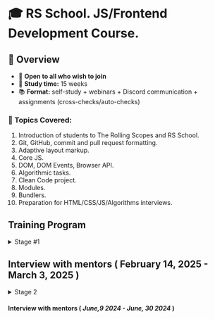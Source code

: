 # 🎓 RS School. JS/Frontend Development Course.

## 🚀 Overview

- 📣 **Open to all who wish to join**
- 📅 **Study time:** 15 weeks
- 📚 **Format:** self-study + webinars + Discord communication + assignments (cross-checks/auto-checks)

### 📝 Topics Covered:

1. Introduction of students to The Rolling Scopes and RS School.
2. Git, GitHub, commit and pull request formatting.
3. Adaptive layout markup.
4. Core JS.
5. DOM, DOM Events, Browser API.
6. Algorithmic tasks.
7. Clean Code project.
8. Modules.
9. Bundlers.
10. Preparation for HTML/CSS/JS/Algorithms interviews.

## Training Program

<details>
<summary>Stage #1</summary>

### Week #1

#### <i>October 28, 2024</i>

- [RS School introduction](modules/rs-school-intro/)
- [Introduction to the profession of JS/Front-end developer](modules/js-fe-developer/)
- [DevTools](modules/devtools/)
- [Fundamentals IDE and Internet](modules/ide/)
- [Questions related to the week's information if any](https://forms.gle/4xkgtaUQ2tuniFg99)
- <i><b>Tests</b></i>
  - "RSS Test"
  - "Fundamentals of the Internet"

### Week #2

#### <i>November 4, 2024</i>

- [Introduction to the Git version control system and the GitHub web service](modules/git/)
- [Introduction to the Markdown](modules/markdown/)
- [HTML basics](modules/html-basics/)
- [Questions related to the week's information if any](https://forms.gle/4xkgtaUQ2tuniFg99)
- <i><b>Tasks</b></i>
  - [CV.Markdown](<tasks/CV(markdown)/cv.md>)
- <i><b>Tests</b></i>
  - "Test HTML Basics"
  - "Git test"
- <i><b>TODO</b></i>
  - Submit task through autotest [CV.Markdown](<tasks/CV(markdown)/cv.md>)

### Week #3

#### <i>November 11, 2024</i>

- [CSS Basics](modules/css-basics/)
- [Figma](modules/figma/)
- [Questions related to the week's information if any](https://forms.gle/4xkgtaUQ2tuniFg99)
- <i><b>Tasks</b></i>
  - [CV. HTML, CSS & Git Basics](<tasks/CV(markdown)/cv.md>)
- <i><b>Tests</b></i>
  - "Test CSS Basics"
- <i><b>TODO</b></i>
  - Submit task through autotest [CV. HTML, CSS & Git Basics](<tasks/CV(markdown)/cv.md>)
  - Submit task for cross-check [CV. HTML, CSS & Git Basics. Cross-check](<tasks/CV(markdown)/cv.md>)

### Week #4

#### <i>November 18, 2024</i>

- [CSS Flex](modules/css-flex/)
- [CSS Grid](modules/css-grid/)
- [Questions related to the week's information if any](https://forms.gle/4xkgtaUQ2tuniFg99)
- <i><b>Tasks</b></i>
  - [Christmas shop. Part 1: Fixed Layout](tasks/christmas-shop/christmas-shop.md)
- <i><b>Tests</b></i>
  - "CSS Positioning & Flexbox"
  - "CSS Grid"
- <i><b>TODO</b></i>
  - Review students tasks [CV. HTML, CSS & Git Basics. Cross-check](<tasks/CV(markdown)/cv.md>)

### Week #5

#### <i>November 25, 2024</i>

- [Media Queries & Responsive Design](modules/media-query/)
- [CSS Preprocessors. Sass](modules/sass/)
- [Questions related to the week's information if any](https://forms.gle/4xkgtaUQ2tuniFg99)
- <i><b>Tasks</b></i>
  - [Christmas shop. Part 1: Fixed Layout](tasks/christmas-shop/christmas-shop.md)
- <i><b>Tests</b></i>
  - "Media Queries & Responsive (EN)"
- <i><b>TODO</b></i>
  - Submit task for cross-check [Christmas shop. Part 1: Fixed Layout](tasks/christmas-shop/christmas-shop.md)


### Week #6

#### <i>December 2, 2024</i>

- [JS Basics. Part 1](modules/js-basics-1/)
- [Questions related to the week's information if any](https://forms.gle/4xkgtaUQ2tuniFg99)
- <i><b>Tasks</b></i>
  - [Christmas shop. Part 2: Responsive Design](tasks/christmas-shop/christmas-shop.md)
- <i><b>Tests</b></i>
  - "JS Types"
- <i><b>TODO</b></i>
  - Review students tasks [Christmas shop. Part 1: Fixed Layout](tasks/christmas-shop/christmas-shop.md)
  - Submit task for cross-check [Christmas shop. Part 2: Responsive Design](tasks/christmas-shop/christmas-shop.md)
  

### Week #7

#### <i>December 9, 2024</i>

- [JS Basics. Part 2](modules/js-basics-2/)
- [JS Basics. Part 3](modules/js-basics-3/)
- [Questions related to the week's information if any](https://forms.gle/4xkgtaUQ2tuniFg99)
- <i><b>Tasks</b></i>
  - [Christmas shop. Part 3: Adding Functionality](tasks/christmas-shop/christmas-shop.md)
  - [Core JS numbers](https://github.com/rolling-scopes-school/core-js-numbers)
  - [Core JS strings](https://github.com/rolling-scopes-school/core-js-strings)
- <i><b>TODO</b></i>
  - Review students tasks [Christmas shop. Part 2: Responsive Design](tasks/christmas-shop/christmas-shop.md)
- <i><b>Self development ( optional )</b></i>
  - [Codewars](https://www.codewars.com/)
  - [LeetCode](https://leetcode.com/problemset/)

### Week #8

#### <i>December 16, 2023</i>

- [JS Arrays](modules/js-arrays/)
- [JS Objects](modules/js-objects/)
- [DOM API](modules/dom-api/)
- [Questions related to the week's information if any](https://forms.gle/4xkgtaUQ2tuniFg99)
- <i><b>Tasks</b></i>
  - [Christmas shop. Part 3: Adding Functionality](tasks/christmas-shop/christmas-shop.md)
  - [Core JS numbers](https://github.com/rolling-scopes-school/core-js-numbers)
  - [Core JS strings](https://github.com/rolling-scopes-school/core-js-strings)
- <i><b>Tests</b></i>
  - "JS Basics"
  - "DOM API (EN)"
- <i><b>Self development ( optional )</b></i>
  - [Codewars](https://www.codewars.com/)
  - [LeetCode](https://leetcode.com/problemset/)
  
### Week #9

#### <i>December 23, 2024</i>

- [DOM Events](modules/dom-events/)
- [Questions related to the week's information if any](https://forms.gle/4xkgtaUQ2tuniFg99)
- <i><b>Tasks</b></i>
  - [Christmas shop. Part 3: Adding Functionality](tasks/christmas-shop/christmas-shop.md)
  - [Core JS conditions & loops](https://github.com/rolling-scopes-school/core-js-conditions-n-loops-tasks)
  - [Core JS Arrays](https://github.com/rolling-scopes-school/core-js-arrays)
- <i><b>Tests</b></i>
  - "DOM Events (EN)"
- <i><b>TODO</b></i>
  - Submit task for cross-check [Christmas shop. Part 3: Adding Functionality](tasks/christmas-shop/christmas-shop.md)
  - Submit [Core JS numbers](https://github.com/rolling-scopes-school/core-js-numbers)
  - Submit [Core JS strings](https://github.com/rolling-scopes-school/core-js-strings)
- <i><b>Self development ( optional )</b></i>
  - [Codewars](https://www.codewars.com/)
  - [LeetCode](https://leetcode.com/problemset/)

### Holiday weeks !!!

### Week #10

#### <i>January 6, 2025</i>
- [Questions related to the week's information if any](https://forms.gle/4xkgtaUQ2tuniFg99)
- <i><b>Tasks</b></i>
  - [Core JS conditions & loops](https://github.com/rolling-scopes-school/core-js-conditions-n-loops-tasks)
  - [Core JS Arrays](https://github.com/rolling-scopes-school/core-js-arrays)
  - [Hangman](tasks/hangman/hangman.md)
- <i><b>TODO</b></i>
  - Review students tasks [Christmas shop. Part 3: Adding Functionality](tasks/christmas-shop/christmas-shop.md)
- <i><b>Self development ( optional )</b></i>
  - [Codewars](https://www.codewars.com/)
  - [LeetCode](https://leetcode.com/problemset/)

### Week #11

#### <i>January 13, 2025</i>

- [Forms & Validation](modules/forms-validation/)
- [Questions related to the week's information if any](https://forms.gle/4xkgtaUQ2tuniFg99)
- <i><b>Tasks</b></i>
  - [Hangman](tasks/hangman/hangman.md)
- <i><b>TODO</b></i>
  - Submit [Core JS conditions & loops](https://github.com/rolling-scopes-school/core-js-conditions-n-loops-tasks)
  - Submit [Core JS Arrays](https://github.com/rolling-scopes-school/core-js-arrays)
- <i><b>Self development ( optional )</b></i>
  - [Codewars](https://www.codewars.com/)
  - [LeetCode](https://leetcode.com/problemset/)
### Week #12

#### <i>January 20, 2025</i>

- [Clean Code](modules/clean-code/README.md)
- [Linters, formatters, Husky](modules/linters-formatters-husky)
- [Questions related to the week's information if any](https://forms.gle/4xkgtaUQ2tuniFg99)
- <i><b>Tasks</b></i>
  - [Clean Code](modules/clean-code/clean-code.md)
- <i><b>TODO</b></i>
  - Submit for cross-check [Hangman](tasks/hangman/hangman.md)
- <i><b>Self development ( optional )</b></i>
  - [Codewars](https://www.codewars.com/)
  - [LeetCode](https://leetcode.com/problemset/)

### Week #13

#### <i>January 27, 2025</i>
- [Preparation for Technical screening](tasks/technical-screening/README.md)
- [Questions related to the week's information if any](https://forms.gle/4xkgtaUQ2tuniFg99)
- <i><b>Tasks</b></i>
  - [Clean Code](modules/clean-code/clean-code.md)
- <i><b>TODO</b></i>
  - Review students tasks. [Hangman](tasks/hangman/hangman.md)
- <i><b>Self development ( optional )</b></i>
  - [Codewars](https://www.codewars.com/)
  - [LeetCode](https://leetcode.com/problemset/)

### Week #14

#### <i>February 3, 2025</i>
- [Accessibility](modules/accessibility/README.md)
- [Questions related to the week's information if any](https://forms.gle/4xkgtaUQ2tuniFg99)
- <i><b>Tasks</b></i>
  - [Data structure](https://github.com/AlreadyBored/basic-js-ds)
  - [Basic JS](https://github.com/AlreadyBored/basic-js)
- <i><b>TODO</b></i>
  - Submit [Clean Code](modules/clean-code/clean-code.md)
  - Pass interview with mentor
- <i><b>Self development ( optional )</b></i>
  - [Codewars](https://www.codewars.com/)
  - [LeetCode](https://leetcode.com/problemset/)

### Week #15

#### <i>February 10, 2025</i>

- [CSS Modules And Some CSS New Features](modules/css-modules/)
- [Questions related to the week's information if any](https://forms.gle/4xkgtaUQ2tuniFg99)
- <i><b>Tasks</b></i>
  - [Data structure](https://github.com/AlreadyBored/basic-js-ds)
  - [Basic JS](https://github.com/AlreadyBored/basic-js)
- <i><b>TODO</b></i>
  - Pass interview with mentor
- <i><b>Self development ( optional )</b></i>
  - [Codewars](https://www.codewars.com/)
  - [LeetCode](https://leetcode.com/problemset/)

</details>

## Interview with mentors ( February 14, 2025 - March 3, 2025 )

<details>
<summary>Stage 2</summary>

### Week #16

#### <i>February 17, 2025</i>

- [Inheritance](modules/js-classes-prototypes/)
- [Error Handling](modules/js-error-handling/)
- [Client-Server Interaction Overview](modules/client-server/)
- [Questions related to the week's information if any](https://forms.gle/4xkgtaUQ2tuniFg99)
- <i><b>Tasks</b></i>
  - [Codewars-OOP Tasks](tasks/codewars/codewars-OOP.md)
  - [Interview with mentor](tasks/technical-screening/README.md)
- <i><b>TODO</b></i>
  - Submit [Data structure](https://github.com/AlreadyBored/basic-js-ds)
  - Submit [Basic JS](https://github.com/AlreadyBored/basic-js)
- <i><b>Self development ( optional )</b></i>
  - [Codewars](https://www.codewars.com/)
  - [LeetCode](https://leetcode.com/problemset/)

 <details>
  <summary markdown="span">Mentor activities</summary>

  - [Confirm course registration](https://app.rs.school/course/mentor/confirm?course=js-fe-en-2024q4)
  - [Check your profile contact info](https://app.rs.school/profile#edit)
  - Wait for students contact you
  - [Conducting Technical Screening](tasks/technical-screening/README.md)
</details>

### Week #17

#### <i>February 24, 2025</i>

- [TypeScript Basic](modules/typescript-basic/)
- [Questions related to the week's information if any](https://forms.gle/4xkgtaUQ2tuniFg99)
- <i><b>Tasks</b></i>
  - [TypeScript Beginners](tasks/typescript-beginners/)
  - [Codewars-OOP Tasks](tasks/codewars/codewars-OOP.md)
  - [Interview with mentor](tasks/technical-screening/README.md)
- <i><b>Self development ( optional )</b></i>
  - [Codewars](https://www.codewars.com/)
  - [LeetCode](https://leetcode.com/problemset/)

<details>
  <summary markdown="span">Mentor activities</summary>

  - [Confirm course registration](https://app.rs.school/course/mentor/confirm?course=js-fe-en-2024q4)
  - [Check your profile contact info](https://app.rs.school/profile#edit)
  - Wait for students contact you
  - [Conducting Technical Screening](tasks/technical-screening/README.md)
</details>

### Week #18

#### <i>March 3, 2025</i>

- [Typescript: Advanced](modules/typescript-advanced/)
- [Questions related to the week's information if any](https://forms.gle/4xkgtaUQ2tuniFg99)
- <i><b>Tasks</b></i>
  - [News API](tasks/news-api/)
  - [core-js-objects](https://github.com/rolling-scopes-school/core-js-objects)
- <i><b>TODO</b></i>
  - Submit for cross-check [TypeScript Beginners](tasks/typescript-beginners/)
  - submit [Codewars-OOP Tasks](tasks/codewars/codewars-OOP.md)
- <i><b>Self development ( optional )</b></i>
  - [Codewars](https://www.codewars.com/)
  - [LeetCode](https://leetcode.com/problemset/)

```
At the end of this week, all students will be required to use typescript and adhere to the following rules when completing all subsequent tasks:

- Use of Everyday Types
- Use of Generics
- Use of Object Types
- Use of Classes
- Use of Function
- No use of the Any type
- ESLinter is configured for TypeScript (the typescript-eslint/recommended plugin is used) and there are no errors
- The TypeScript configuration file has the flags "noImplicitAny": true and "strict": true
- webpack is configured and works with TypeScript
```

<details>
  <summary markdown="span">Mentor activities</summary>

  - [Weekly meeting with students](https://rs.school/docs/en/rs-school-mentor#how-can-a-mentor-interact-with-students-effectively)
</details>

### Week #19

#### <i>March 10, 2025</i>

- [Code review](modules/code-review/)
- [SPA](modules/single-page-application/)
- [Modules](modules/js-modules/)
- [Questions related to the week's information if any](https://forms.gle/4xkgtaUQ2tuniFg99)
- <i><b>Tasks</b></i>
  - [News API](tasks/news-api/)
- <i><b>TODO</b></i>
  - submit [core-js-objects](https://github.com/rolling-scopes-school/core-js-objects)
  - Submit for **mentor's** review [News API](tasks/news-api/)
  - Review students tasks [TypeScript Beginners](tasks/typescript-beginners/)
- <i><b>Self development ( optional )</b></i>
  - [Codewars](https://www.codewars.com/)
  - [LeetCode](https://leetcode.com/problemset/)

<details>
  <summary markdown="span">Mentor activities</summary>

- [Weekly meeting with students](https://rs.school/docs/en/rs-school-mentor#how-can-a-mentor-interact-with-students-effectively)
</details>

### Week #20

#### <i>March 17, 2025</i>

- [Bundlers](modules/bundlers/)
- [Web storages](modules/web-storage/)
- [Questions related to the week's information if any](https://forms.gle/4xkgtaUQ2tuniFg99)
- <i><b>Tasks</b></i>
  - [Code review](tasks/code-review/)
  - [core-js-dates](https://github.com/rolling-scopes-school/core-js-dates)
- <i><b>TODO</b></i>
  - Submit for **mentor's** review [Code review](tasks/code-review/)
- <i><b>Self development ( optional )</b></i>
  - [Codewars](https://www.codewars.com/)
  - [LeetCode](https://leetcode.com/problemset/)
  - 
<details>
  <summary markdown="span">Mentor activities</summary>

- [Weekly meeting with students](https://rs.school/docs/en/rs-school-mentor#how-can-a-mentor-interact-with-students-effectively)
- [Check](https://rs.school/docs/en/pull-request-review-process) the [News API](tasks/news-api/)
</details>

### Week #21

#### <i>March 24, 2025</i>

- [Asynchronous programming](modules/async/)
- [RESTful API](modules/restful-api/)
- [Questions related to the week's information if any](https://forms.gle/4xkgtaUQ2tuniFg99)
- <i><b>Tasks</b></i>
  - [Async race](tasks/async-race/)
  - [core-js-promises](https://github.com/rolling-scopes-school/core-js-promises)
- <i><b>TODO</b></i>
  - submit [core-js-dates](https://github.com/rolling-scopes-school/core-js-dates)
- <i><b>Self development ( optional )</b></i>
  - [Codewars](https://www.codewars.com/)
  - [LeetCode](https://leetcode.com/problemset/)

<details>
  <summary markdown="span">Mentor activities</summary>

- [Weekly meeting with students](https://rs.school/docs/en/rs-school-mentor#how-can-a-mentor-interact-with-students-effectively)
- [Check](https://rs.school/docs/en/pull-request-review-process) the [Code review](tasks/code-review/)
</details>

### Week #22

#### <i>March 31, 2025</i>

- [Web security](modules/web-security/)
- [Event loop, animation](modules/eventloop-animation/)
- [Questions related to the week's information if any](https://forms.gle/4xkgtaUQ2tuniFg99)
- <i><b>Tasks</b></i>
  - [Async race](tasks/async-race/)
- <i><b>TODO</b></i>
  - submit [core-js-promises](https://github.com/rolling-scopes-school/core-js-promises)
- <i><b>Self development ( optional )</b></i>
  - [Codewars](https://www.codewars.com/)
  - [LeetCode](https://leetcode.com/problemset/)

<details>
  <summary markdown="span">Mentor activities</summary>

- [Weekly meeting with students](https://rs.school/docs/en/rs-school-mentor#how-can-a-mentor-interact-with-students-effectively)
</details>

### Week #23

#### <i>April 7, 2025</i>

- [Functional programming](modules/fp-basics/)
- [Design patterns](modules/design-patterns)
- [Design principles](modules/design-principles)
- [Questions related to the week's information if any](https://forms.gle/4xkgtaUQ2tuniFg99)
- <i><b>Tasks</b></i>
  - [core-js-functions](https://github.com/rolling-scopes-school/core-js-functions)
  - [Wheel of Fortune](TBD)
- <i><b>TODO</b></i>
  - Submit for **mentor's** review [Async race](tasks/async-race/)
  - Submit for cross-check [Async race](tasks/async-race/)
- <i><b>Self development ( optional )</b></i>
  - [Codewars](https://www.codewars.com/)
  - [LeetCode](https://leetcode.com/problemset/)

<details>
  <summary markdown="span">Mentor activities</summary>

- [Weekly meeting with students](https://rs.school/docs/en/rs-school-mentor#how-can-a-mentor-interact-with-students-effectively)
</details>

### Week #24

#### <i>April 14, 2025</i>

- [Testing](modules/testing/)
- [Websockets](modules/web-sockets/)
- [Questions related to the week's information if any](https://forms.gle/4xkgtaUQ2tuniFg99)
- <i><b>Tasks</b></i>
  - [Wheel of Fortune](TBD)
  - [core-js-functions](https://github.com/rolling-scopes-school/core-js-functions)
- <i><b>TODO</b></i>
  - Submit [core-js-functions](https://github.com/rolling-scopes-school/core-js-functions)
- <i><b>Self development ( optional )</b></i>
  - [Codewars](https://www.codewars.com/)
  - [LeetCode](https://leetcode.com/problemset/)


<details>
  <summary markdown="span">Mentor activities</summary>

- [Weekly meeting with students](https://rs.school/docs/en/rs-school-mentor#how-can-a-mentor-interact-with-students-effectively)
- [Check](https://rs.school/docs/en/pull-request-review-process) the [Async race](tasks/async-race/)
</details>

### Week #25 

#### <i>April 21, 2025</i>
- <i><b>Tasks</b></i>
  - [Presentation](tasks/presentation/)
  - [Fun Chat](tasks/fun-chat/)
- <i><b>TODO</b></i>
  - Submit [Wheel of Fortune](TBD)
  - Submit [Presentation](tasks/presentation/)
- <i><b>Self development ( optional )</b></i>
  - [Codewars](https://www.codewars.com/)
  - [LeetCode](https://leetcode.com/problemset/)

<details>
  <summary markdown="span">Mentor activities</summary>

- [Weekly meeting with students](https://rs.school/docs/en/rs-school-mentor#how-can-a-mentor-interact-with-students-effectively)
</details>

### Week #26 

#### <i>April 28, 2025</i>
- <i><b>Tasks</b></i>
  - [Final task preparation](tasks/final-task/)
- <i><b>TODO</b></i>
  - Submit [Fun Chat](tasks/fun-chat/)
- <i><b>Self development ( optional )</b></i>
  - [Codewars](https://www.codewars.com/)
  - [LeetCode](https://leetcode.com/problemset/)


<details>
  <summary markdown="span">Mentor activities</summary>

- [Weekly meeting with students](https://rs.school/docs/en/rs-school-mentor#how-can-a-mentor-interact-with-students-effectively)
</details>

### Week #27 (Sprint 1)

#### <i>May 5, 2025</i>
- [Scrum/Kanban](modules/sdlc/)
- [CI/CD](modules/ci-cd/)
- <i><b>Tasks</b></i>
  - [Final task. Sprint 1](tasks/eCommerce-Application/Sprints/Sprint%231.md)

### Week #28-29 (Sprint 2)

#### <i>May 12, 2025</i>

- [How browsers work](modules/how-browsers-work/)
- <i><b>Tasks</b></i>
  - [Final task. Sprint 2](tasks/eCommerce-Application/Sprints/Sprint%232.md)

### Week #30-31 (Sprint 3)

#### <i>May 26, 2025</i>

- <i><b>Tasks</b></i>
  - [Final task. Sprint 3](tasks/eCommerce-Application/Sprints/Sprint%233.md)

### Week #32-33 (Sprint 4)

#### <i>June 9, 2025</i>

- <i><b>Tasks</b></i>
  - [Final task. Sprint 4](tasks/eCommerce-Application/Sprints/Sprint%234.md)

</details>

#### Interview with mentors ( <i>June,9 2024 - June, 30 2024</i> )
